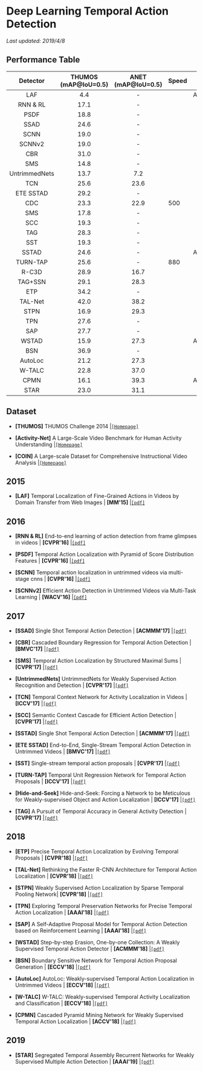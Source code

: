 # Deep Learning Temporal Action Detection

*Last updated: 2019/4/8*

## Performance Table

|   Detector    | THUMOS (mAP@IoU=0.5) | ANET (mAP@IoU=0.5)  | Speed | Published In |
|:-------------:|:--------------------:|:-------------------:|-------|-------------:|
|      LAF      |         4.4          |          -          |       |    ACMMM'15  |
|    RNN & RL   |         17.1         |          -          |       |    CVPR'16   |
|      PSDF     |         18.8         |          -          |       |    CVPR'16   |
|      SSAD     |         24.6         |          -          |       |    CVPR'16   |
|      SCNN     |         19.0         |          -          |       |    CVPR'16   |
|     SCNNv2    |         19.0         |          -          |       |    WACV'16   |
|      CBR      |         31.0         |          -          |       |    BMVC'17   |
|      SMS      |         14.8         |          -          |       |    CVPR'17   |
| UntrimmedNets |         13.7         |         7.2         |       |    CVPR'17   |
|      TCN      |         25.6         |         23.6        |       |    ICCV'17   |
|    ETE SSTAD  |         29.2         |          -          |       |    BMVC'17   |
|      CDC      |         23.3         |         22.9        |  500  |    ICCV'17   |
|      SMS      |         17.8         |          -          |       |    CVPR'17   |
|      SCC      |         19.3         |          -          |       |    CVPR'17   |
|      TAG      |         28.3         |          -          |       |    CVPR'17   |
|      SST      |         19.3         |          -          |       |    CVPR'17   |
|     SSTAD     |         24.6         |          -          |       |    ACMMM'17  |
|    TURN-TAP   |         25.6         |          -          |  880  |    ICCV'17   |
|     R-C3D     |         28.9         |         16.7        |       |    ICCV'17   |
|    TAG+SSN    |         29.1         |         28.3        |       |    ICCV'17   |
|      ETP      |         34.2         |          -          |       |    CVPR'18   |
|     TAL-Net   |         42.0         |         38.2        |       |    CVPR'18   |
|     STPN      |         16.9         |         29.3        |       |    CVPR'18   |
|      TPN      |         27.6         |          -          |       |    AAAI'18   |
|      SAP      |         27.7         |          -          |       |    AAAI'18   |
|     WSTAD     |         15.9         |         27.3        |       |    ACMMM'18  |
|      BSN      |         36.9         |          -          |       |    ECCV'18   |
|    AutoLoc    |         21.2         |         27.3        |       |    ECCV'18   |
|    W-TALC     |         22.8         |         37.0        |       |    ECCV'18   |
|     CPMN      |         16.1         |         39.3        |       |    ACMMM'18  |
|     STAR      |         23.0         |         31.1        |       |    AAAI'19   |


## Dataset
- **[THUMOS]** THUMOS Challenge 2014 |[`[Homepage]`](http://crcv.ucf.edu/THUMOS14/) 

- **[Activity-Net]**  A Large-Scale Video Benchmark for Human Activity Understanding |[`[Homepage]`](http://activity-net.org/index.html) 

- **[COIN]**  A Large-scale Dataset for Comprehensive Instructional Video Analysis |[`[Homepage]`](https://coin-dataset.github.io/)


## 2015
- **[LAF]**  Temporal Localization of Fine-Grained Actions in Videos by Domain Transfer from Web Images | **[MM'15]** |[`[pdf]`](http://cn.arxiv.org/pdf/1504.00983.pdf)

## 2016
- **[RNN & RL]** End-to-end learning of action detection from frame glimpses in videos  | **[CVPR'16]** |[`[pdf]`](https://arxiv.org/pdf/1511.06984.pdf) 

- **[PSDF]** Temporal Action Localization with Pyramid of Score Distribution Features   | **[CVPR'16]** |[`[pdf]`](http://openaccess.thecvf.com/content_cvpr_2016/papers/Yuan_Temporal_Action_Localization_CVPR_2016_paper.pdf) 

- **[SCNN]** Temporal action localization in untrimmed videos via multi-stage cnns  | **[CVPR'16]** |[`[pdf]`](https://arxiv.org/pdf/1601.02129.pdf) 

- **[SCNNv2]** Efficient Action Detection in Untrimmed Videos via Multi-Task Learning  | **[WACV'16]** |[`[pdf]`](https://arxiv.org/pdf/1612.07403.pdf) 


## 2017
- **[SSAD]** Single Shot Temporal Action Detection  | **[ACMMM'17]** |[`[pdf]`](https://arxiv.org/pdf/1710.06236.pdf) 

- **[CBR]** Cascaded Boundary Regression for Temporal Action Detection  | **[BMVC'17]** |[`[pdf]`](https://arxiv.org/pdf/1705.01180.pdf) 

- **[SMS]**  Temporal Action Localization by Structured Maximal Sums  | **[CVPR'17]** |[`[pdf]`](http://cn.arxiv.org/pdf/1704.04671v1.pdf)

- **[UntrimmedNets]**  UntrimmedNets for Weakly Supervised Action Recognition and Detection  | **[CVPR'17]** |[`[pdf]`](http://cn.arxiv.org/pdf/1703.03329.pdf) 

- **[TCN]** Temporal Context Network for Activity Localization in Videos  | **[ICCV'17]** |[`[pdf]`](https://arxiv.org/pdf/1708.02349.pdf) 

- **[SCC]** Semantic Context Cascade for Efficient Action Detection  | **[CVPR'17]** |[`[pdf]`](http://openaccess.thecvf.com/content_cvpr_2017/papers/Heilbron_SCC_Semantic_Context_CVPR_2017_paper.pdf) 

- **[SSTAD]** Single Shot Temporal Action Detection  | **[ACMMM'17]** |[`[pdf]`](https://arxiv.org/pdf/1710.06236.pdf) 

- **[ETE SSTAD]** End-to-End, Single-Stream Temporal Action Detection in Untrimmed Videos  | **[BMVC'17]** |[`[pdf]`](http://vision.stanford.edu/pdf/buch2017bmvc.pdf) 

- **[SST]** Single-stream temporal action proposals  | **[CVPR'17]** |[`[pdf]`](http://vision.stanford.edu/pdf/buch2017cvpr.pdf) 

- **[TURN-TAP]** Temporal Unit Regression Network for Temporal Action Proposals  | **[ICCV'17]** |[`[pdf]`](https://arxiv.org/pdf/1703.06189.pdf) 

- **[Hide-and-Seek]** Hide-and-Seek: Forcing a Network to be Meticulous for Weakly-supervised Object and Action Localization  | **[ICCV'17]** |[`[pdf]`](http://cn.arxiv.org/pdf/1704.04232.pdf)

- **[TAG]** A Pursuit of Temporal Accuracy in General Activity Detection  | **[CVPR'17]** |[`[pdf]`](https://arxiv.org/pdf/1703.02716.pdf) 


## 2018
- **[ETP]** Precise Temporal Action Localization by Evolving Temporal Proposals  | **[CVPR'18]** |[`[pdf]`](https://arxiv.org/pdf/1804.04803.pdf) 

- **[TAL-Net]** Rethinking the Faster R-CNN Architecture for Temporal Action Localization  | **[CVPR'18]** |[`[pdf]`](https://arxiv.org/pdf/1804.07667.pdf) 

- **[STPN]** Weakly Supervised Action Localization by Sparse Temporal Pooling Network| **[CVPR'18]** |[`[pdf]`](http://cn.arxiv.org/pdf/1712.05080.pdf) 

- **[TPN]** Exploring Temporal Preservation Networks for Precise Temporal Action Localization  | **[AAAI'18]** |[`[pdf]`](https://arxiv.org/pdf/1708.03280.pdf) 

- **[SAP]** A Self-Adaptive Proposal Model for Temporal Action Detection based on Reinforcement Learning  | **[AAAI'18]** |[`[pdf]`](https://arxiv.org/pdf/1706.07251.pdf) 

- **[WSTAD]** Step-by-step Erasion, One-by-one Collection: A Weakly Supervised Temporal Action Detector | **[ACMMM'18]** |[`[pdf]`](http://cn.arxiv.org/pdf/1807.02929.pdf) 

- **[BSN]** Boundary Sensitive Network for Temporal Action Proposal Generation  | **[ECCV'18]** |[`[pdf]`](https://arxiv.org/pdf/1806.02964.pdf) 

- **[AutoLoc]** AutoLoc: Weakly-supervised Temporal Action Localization in Untrimmed Videos  | **[ECCV'18]** |[`[pdf]`](http://cn.arxiv.org/pdf/1807.08333.pdf) 

- **[W-TALC]** W-TALC: Weakly-supervised Temporal Activity Localization and Classification  | **[ECCV'18]** |[`[pdf]`](http://cn.arxiv.org/pdf/1807.10418) 

- **[CPMN]** Cascaded Pyramid Mining Network for Weakly Supervised Temporal Action Localization  | **[ACCV'18]** |[`[pdf]`](http://cn.arxiv.org/pdf/1810.11794.pdf) 


## 2019
- **[STAR]** Segregated Temporal Assembly Recurrent Networks for Weakly Supervised Multiple Action Detection   | **[AAAI'19]** |[`[pdf]`](http://cn.arxiv.org/pdf/1811.07460.pdf) 
